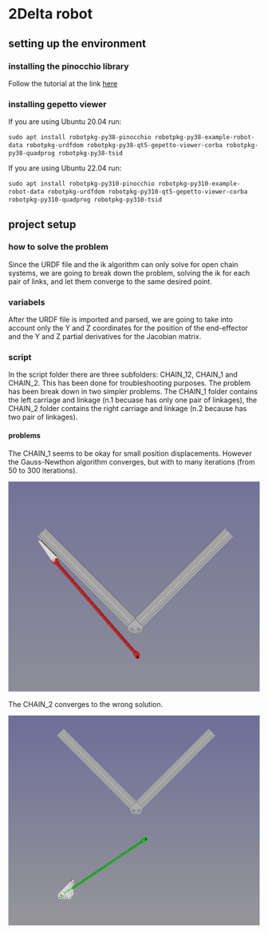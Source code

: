 # 2Delta robot

## setting up the environment
### installing the pinocchio library
Follow the tutorial at the link [here](https://stack-of-tasks.github.io/pinocchio/download.html)
### installing gepetto viewer
If you are using Ubuntu 20.04 run:
~~~
sudo apt install robotpkg-py38-pinocchio robotpkg-py38-example-robot-data robotpkg-urdfdom robotpkg-py38-qt5-gepetto-viewer-corba robotpkg-py38-quadprog robotpkg-py38-tsid
~~~

If you are using Ubuntu 22.04 run:
~~~
sudo apt install robotpkg-py310-pinocchio robotpkg-py310-example-robot-data robotpkg-urdfdom robotpkg-py310-qt5-gepetto-viewer-corba robotpkg-py310-quadprog robotpkg-py310-tsid
~~~

## project setup
### how to solve the problem
Since the URDF file and the ik algorithm can only solve for open chain systems, we are going to break down the problem, solving the ik for each pair of links, and let them converge to the same desired point.

### variabels
After the URDF file is imported and parsed, we are going to take into account only the Y and Z coordinates for the position of the end-effector and the Y and Z partial derivatives for the Jacobian matrix.

### script
In the script folder there are three subfolders: CHAIN_12, CHAIN_1 and CHAIN_2. This has been done for troubleshooting purposes. The problem has been break down in two simpler problems. The CHAIN_1 folder contains the left carriage and linkage (n.1 becuase has only one pair of linkages), the CHAIN_2 folder contains the right carriage and linkage (n.2 because has two pair of linkages).


#### problems
The CHAIN_1 seems to be okay for small position displacements. However the Gauss-Newthon algorithm converges, but with to many iterations (from 50 to 300 iterations).

![plot](./script/img/CHAIN_1_view.png)

The CHAIN_2 converges to the wrong solution.

![plot](./script/img/CHAIN_2_problem.png)